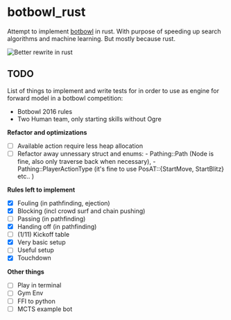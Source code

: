 # botbowl_rust

Attempt to implement [botbowl](https://github.com/njustesen/botbowl) in rust. With purpose of speeding up search algorithms and machine learning. But mostly because rust. 

![Better rewrite in rust](https://i.redd.it/xx367w6kroz41.jpg)

## TODO
List of things to implement and write tests for in order to use as engine for forward model in a botbowl competition: 
- Botbowl 2016 rules 
- Two Human team, only starting skills without Ogre

**Refactor and optimizations** 
- [ ] Available action require less heap allocation
- [ ] Refactor away unnessary struct and enums: 
          - Pathing::Path (Node is fine, also only traverse back when necessary),
          - Pathing::PlayerActionType (it's fine to use PosAT::{StartMove, StartBlitz} etc.. )

**Rules left to implement**
- [x] Fouling (in pathfinding, ejection) 
- [x] Blocking (incl crowd surf and chain pushing)
- [ ] Passing (in pathfinding) 
- [x] Handing off (in pathfinding) 
- [ ] (1/11) Kickoff table 
- [x] Very basic setup 
- [ ] Useful setup
- [x] Touchdown

**Other things**
- [ ] Play in terminal
- [ ] Gym Env 
- [ ] FFI to python 
- [ ] MCTS example bot